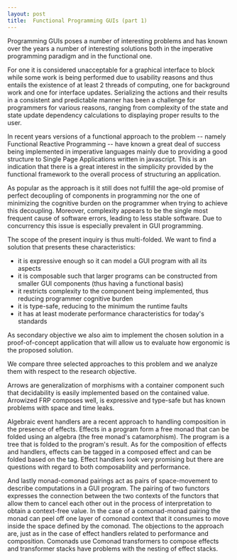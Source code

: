 ```yaml
---
layout: post
title:  Functional Programming GUIs (part 1)
---
```


Programming GUIs poses a number of interesting problems and has known over the years a number of interesting solutions both in the imperative programming paradigm and in the functional one.

For one it is considered unacceptable for a graphical interface to block while some work is being performed due to usability reasons and thus entails the existence of at least 2 threads of computing, one for background work and one for interface updates. Serializing the actions and their results in a consistent and predictable manner has been a challenge for programmers for various reasons, ranging from complexity of the state and state update dependency calculations to displaying proper results to the user.

In recent years versions of a functional approach to the problem -- namely Functional Reactive Programming -- have known a great deal of success being implemented in imperative languages mainly due to providing a good structure to Single Page Applications written in javascript. This is an indication that there is a great interest in the simplicity provided by the functional framework to the overall process of structuring an application.

As popular as the approach is it still does not fulfill the age-old promise of perfect decoupling of components in programming nor the one of minimizing the cognitive burden on the programmer when trying to achieve this decoupling. Moreover, complexity appears to be the single most frequent cause of software errors, leading to less stable software. Due to concurrency this issue is especially prevalent in GUI programming.

The scope of the present inquiry is thus multi-folded. We want to find a solution that presents these characteristics:

- it is expressive enough so it can model a GUI program with all its aspects
- it is composable such that larger programs can be constructed from smaller GUI components (thus having a functional basis)
- it restricts complexity to the component being implemented, thus reducing programmer cognitive burden
- it is type-safe, reducing to the minimum the runtime faults
- it has at least moderate performance characteristics for today's standards

As secondary objective we also aim to implement the chosen solution in a proof-of-concept application that will allow us to evaluate how ergonomic is the proposed solution.

We compare three selected approaches to this problem and we analyze them with respect to the research objective. 

Arrows are generalization of morphisms with a container component such that decidability is easily implemented based on the contained value. Arrowized FRP composes well, is expressive and type-safe but has known problems with space and time leaks.

Algebraic event handlers are a recent approach to handling composition in the presence of effects. Effects in a program form a free monad that can be folded using an algebra (the free monad's catamorphism). The program is a tree that is folded to the program's result. As for the composition of effects and handlers, effects can be tagged in a composed effect and can be folded based on the tag. Effect handlers look very promising but there are questions with regard to both composability and performance.

And lastly monad-comonad pairings act as pairs of space-movement to describe computations in a GUI program. The pairing of two functors expresses the connection between the two contexts of the functors that allow them to cancel each other out in the process of interpretation to obtain a context-free value. In the case of a comonad-monad pairing the monad can peel off one layer of comonad context that it consumes to move inside the space defined by the comonad. The objections to the approach are, just as in the case of effect handlers related to performance and composition. Comonads use Comonad transformers to compose effects and transformer stacks have problems with the nesting of effect stacks. 
